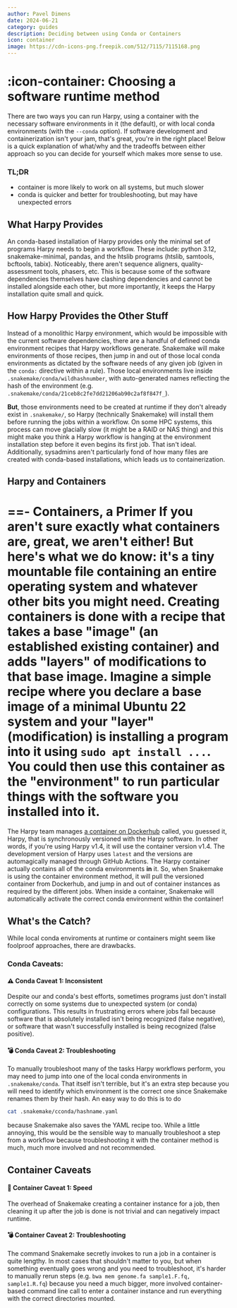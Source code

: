 ```yaml
---
author: Pavel Dimens
date: 2024-06-21
category: guides
description: Deciding between using Conda or Containers
icon: container
image: https://cdn-icons-png.freepik.com/512/7115/7115168.png 
---
```


# :icon-container: Choosing a software runtime method
There are two ways you can run Harpy, using a container with the necessary
software environments in it (the default), or with local conda environments
(with the `--conda` option). If software development and containerization 
isn't your jam, that's great, you're in the right place! Below is a quick
explanation of what/why and the tradeoffs between either approach so you
can decide for yourself which makes more sense to use.

### TL;DR
- container is more likely to work on all systems, but much slower
- conda is quicker and better for troubleshooting, but may have unexpected errors

## What Harpy Provides
An conda-based installation of Harpy provides only the minimal set of 
programs Harpy needs to begin a workflow. These include: python 3.12, snakemake-minimal, pandas, and the htslib programs (htslib, samtools, bcftools, tabix). Noticeably, there aren't sequence aligners, quality-assessment tools, phasers, etc. This is because some of the software
dependencies themselves have clashing dependencies and cannot be installed alongside each other, but more importantly, it keeps the Harpy installation quite small and quick.

## How Harpy Provides the Other Stuff
Instead of a monolithic Harpy environment, which would be impossible with 
the current software dependencies, there are a handful of defined conda environment recipes that Harpy workflows generate. Snakemake will make 
environments of those recipes, then jump in and out of those local conda 
environments as dictated by the software needs of any given job (given in 
the `conda:` directive  within a rule). Those local environments live inside 
`.snakemake/conda/wildhashnumber`, with auto-generated names reflecting the 
hash of the environment (e.g. `.snakemake/conda/21ceb8c2fe7dd21206ab90c2af8f847f_`).

**But**, those environments need to be created at runtime if they don't 
already exist in `.snakemake/`, so Harpy (technically Snakemake) will install 
them before running the jobs within a workflow. On some HPC systems, this
process can move glacially slow (it might be a RAID or NAS thing) and this
might make you think a Harpy workflow is hanging at the environment 
installation step before it even begins its first job. That isn't ideal.
Additionally, sysadmins aren't particularly fond of how many files are 
created with conda-based installations, which leads us to containerization.

## Harpy and Containers
==- Containers, a Primer
If you aren't sure exactly what containers are, great, we aren't either! But
here's what we do know: it's a tiny mountable file containing an entire
operating system and whatever other bits you might need. Creating containers
is done with a recipe that takes a base "image" (an established existing 
container) and adds "layers" of modifications to that base image. Imagine a 
simple recipe where you declare a base image of a minimal Ubuntu 22 system 
and your "layer" (modification) is installing a program into it using `sudo apt install ...`. You could then use this container as the "environment" to
run particular things with the software you installed into it.
===

The Harpy team manages [a container on Dockerhub](https://hub.docker.com/repository/docker/pdimens/harpy/general) called, you guessed it, Harpy, that 
is synchronously versioned with the Harpy software. In other words, if 
you're using Harpy v1.4, it will use the container version v1.4. The 
development version of Harpy uses `latest` and the versions are automagically
managed through GitHub Actions. The Harpy container actually contains all of
the conda environments **in** it. So, when Snakemake is using the container
environment method, it will pull the versioned container from Dockerhub, and
jump in and out of container instances as required by the different jobs. 
When inside a container, Snakemake will automatically activate the correct
conda environment within the container!

## What's the Catch?
While local conda enviroments at runtime or containers might seem like  foolproof approaches, there are drawbacks.

###  Conda Caveats:
#### ⚠️ Conda Caveat 1: Inconsistent
Despite our and conda's best efforts, sometimes programs just don't install 
correctly on some systems due to unexpected system (or conda) configurations.
This results in frustrating errors where jobs fail because software that is
absolutely installed isn't being recognized (false negative), or software that wasn't 
successfully installed is being recognized (false positive).

#### 💣 Conda Caveat 2: Troubleshooting
To manually troubleshoot many of the tasks Harpy workflows perform, you
may need to jump into one of the local conda environments in `.snakemake/conda`. That itself isn't terrible, but it's an extra step because you will
need to identify which environment is the correct one since Snakemake renames
them by their hash. An easy way to do this is to do
```bash idenify the contents of the local conda environments
cat .snakemake/cconda/hashname.yaml
```
because Snakemake also saves the YAML recipe too. While a little annoying, 
this would be the sensible way to manually troubleshoot a step from a 
workflow because troubleshooting it with the container method is much, much 
more involved and not recommended.

## Container Caveats
#### 🚥 Container Caveat 1: Speed
The overhead of Snakemake creating a container instance for a job, then 
cleaning it up after the job is done is not trivial and can
negatively impact runtime.

#### 💣 Container Caveat 2: Troubleshooting
The command Snakemake secretly invokes to run a job in a container is
quite lengthy. In most cases that shouldn't matter to you, but when 
something eventually goes wrong and you need to troubleshoot, it's harder
to manually rerun steps (e.g. `bwa mem genome.fa sample1.F.fq, sample1.R.fq`)
because you need a much bigger, more involved container-based command line 
call to enter a container instance and run everything with the correct
directories mounted.


